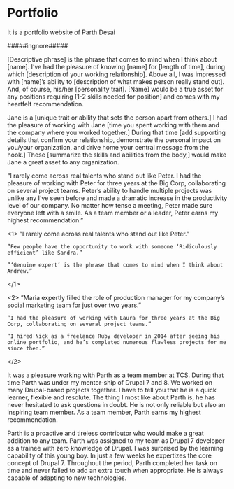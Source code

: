 # Portfolio
It is a portfolio website of Parth Desai



#####ingnore#####

[Descriptive phrase] is the phrase that comes to mind when I think about [name]. I’ve had the pleasure of knowing [name] for [length of time], during which [description of your working relationship]. Above all, I was impressed with [name]’s ability to [description of what makes person really stand out]. And, of course, his/her [personality trait]. [Name] would be a true asset for any positions requiring [1-2 skills needed for position] and comes with my heartfelt recommendation.

Jane is a [unique trait or ability that sets the person apart from others.] I had the pleasure of working with Jane [time you spent working with them and the company where you worked together.] During that time [add supporting details that confirm your relationship, demonstrate the personal impact on you/your organization, and drive home your central message from the hook.] These [summarize the skills and abilities from the body,] would make Jane a great asset to any organization.

“I rarely come across real talents who stand out like Peter. I had the pleasure of working with Peter for three years at the Big Corp, collaborating on several project teams. Peter’s ability to handle multiple projects was unlike any I’ve seen before and made a dramatic increase in the productivity level of our company. No matter how tense a meeting, Peter made sure everyone left with a smile. As a team member or a leader, Peter earns my highest recommendation.”

<1>
	”I rarely come across real talents who stand out like Peter.”

	”Few people have the opportunity to work with someone ‘Ridiculously efficient’ like Sandra.”

	”‘Genuine expert’ is the phrase that comes to mind when I think about Andrew.”
</1>

<2>
	”Maria expertly filled the role of production manager for my company’s social marketing team for just over two years.”

	”I had the pleasure of working with Laura for three years at the Big Corp, collaborating on several project teams.”

	”I hired Nick as a freelance Ruby developer in 2014 after seeing his online portfolio, and he’s completed numerous flawless projects for me since then.”
</2>

It was a pleasure working with Parth as a team member at TCS. During that time Parth was under my mentor-ship of Drupal 7 and 8. We worked on many Drupal-based projects together. I have to tell you that he is a quick learner, flexible and resolute. The thing I most like about Parth is, he has never hesitated to ask questions in doubt. He is not only reliable but also an inspiring team member. As a team member, Parth earns my highest recommendation.

Parth is a proactive and tireless contributor who would make a great addition to any team. Parth was assigned to my team as Drupal 7 developer as a trainee with zero knowledge of Drupal. I was surprised by the learning capability of this young boy. In just a few weeks he expertizes the core concept of Drupal 7. Throughout the period, Parth completed her task on time and never failed to add an extra touch when appropriate. He is always capable of adapting to new technologies. 

